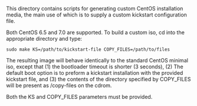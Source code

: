 This directory contains scripts for generating custom CentOS
installation media, the main use of which is to supply a custom
kickstart configuration file.

Both CentOS 6.5 and 7.0 are supported. To build a custom iso, cd into
the appropriate directory and type:

    sudo make KS=/path/to/kickstart-file COPY_FILES=/path/to/files

The resulting image will behave identically to the standard CentOS
minimal iso, except that (1) the bootloader timeout is shorter (3
seconds), (2) The default boot option is to preform a kickstart
installation with the provided kickstart file, and (3) the contents of
the directory specified by COPY_FILES will be present as /copy-files on
the cdrom.

Both the KS and COPY_FILES parameters must be provided.

